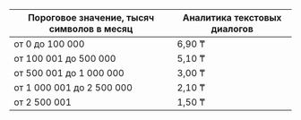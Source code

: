 | Пороговое значение, тысяч символов в месяц | Аналитика текстовых диалогов |
|---|---|
| от 0 до 100 000           | 6,90 ₸ |
| от 100 001 до 500 000     | 5,10 ₸ |
| от 500 001 до 1 000 000   | 3,00 ₸ |
| от 1 000 001 до 2 500 000 | 2,10 ₸ |
| от 2 500 001              | 1,50 ₸ |